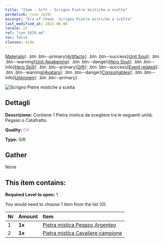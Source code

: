 ```yaml
---
title: "Item - Gift - Scrigno Pietre mistiche a scelta"
permalink: /con_1629/
excerpt: "Era of Chaos  Scrigno Pietre mistiche a scelta"
last_modified_at: 2021-06-08
locale: it
ref: "con_1629.md"
toc: false
classes: wide
---
```

 [Materials](/ItemsIT/){: .btn .btn--primary}[Artifacts](/ItemsIT/Artifacts/){: .btn .btn--success}[Unit Soul](/ItemsIT/UnitSoul/){: .btn .btn--warning}[Unit Awakening](/ItemsIT/UnitAwakening/){: .btn .btn--danger}[Hero Soul](/ItemsIT/HeroSoul/){: .btn .btn--info}[Hero Skill](/ItemsIT/HeroSkill/){: .btn .btn--primary}[Gift](/ItemsIT/Gift/){: .btn .btn--success}[Event related](/ItemsIT/Events/){: .btn .btn--warning}[Avatars](/ItemsIT/Avatars/){: .btn .btn--danger}[Consumables](/ItemsIT/Consumables/){: .btn .btn--info}[Unknown](/ItemsIT/Unknown/){: .btn .btn--primary}

 ![Scrigno Pietre mistiche a scelta](/images/t/i_907245.png)

## Dettagli
 **Descrizione:** Contiene 1 Pietra mistica da scegliere tra le seguenti unità: Pegaso o Catafratto.

 **Quality:** <span style="color: #DA70D6">OK</span>

 **Type:** Gift

## Gather

  None

## This item contains:

 **Required Level to open:** 1

 You would need to choose 1 item from the list (0):

  | Nr | Amount |     Item    |
  |:---|:-------|:------------|
  | 1 |  **1x** | [Pietra mistica Pegaso Argenteo](/ItemsIT/unt_292/) |  | 
  | 2 |  **1x** | [Pietra mistica Cavaliere campione](/ItemsIT/unt_287/) |  | 

